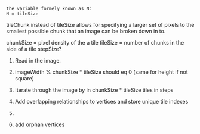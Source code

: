 ```
the variable formely known as N:
N = tileSize
```

tileChunk instead of tileSize allows for specifying a larger set of pixels to the smallest possible chunk that an image can be broken down in to.

chunkSize = pixel density of the a tile
tileSize = number of chunks in the side of a tile
stepSize?

1. Read in the image.
2. imageWidth % chunkSize * tileSize should eq 0 (same for height if not square)
3. Iterate through the image by in chunkSize * tileSize tiles in steps
4. Add overlapping relationships to vertices and store unique tile indexes
5. 

6. add orphan vertices